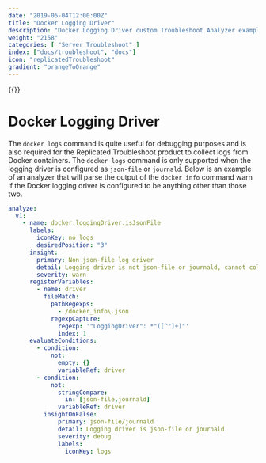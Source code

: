 ```yaml
---
date: "2019-06-04T12:00:00Z"
title: "Docker Logging Driver"
description: "Docker Logging Driver custom Troubleshoot Analyzer example"
weight: "2158"
categories: [ "Server Troubleshoot" ]
index: ["docs/troubleshoot", "docs"]
icon: "replicatedTroubleshoot"
gradient: "orangeToOrange"
---
```


{{<legacynotice>}}

# Docker Logging Driver

The `docker logs` command is quite useful for debugging purposes and is also required for the Replicated Troubleshoot product to collect logs from Docker containers. The `docker logs` command is only supported when the logging driver is configured as `json-file` or `journald`. Below is an example of an analyzer that will parse the output of the `docker info` command warn if the Docker logging driver is configured to be anything other than those two.

```yaml
analyze:
  v1:
    - name: docker.loggingDriver.isJsonFile
      labels:
        iconKey: no_logs
        desiredPosition: "3"
      insight:
        primary: Non json-file log driver
        detail: Logging driver is not json-file or journald, cannot collect container logs
        severity: warn
      registerVariables:
        - name: driver
          fileMatch:
            pathRegexps:
              - /docker_info\.json
            regexpCapture:
              regexp: '"LoggingDriver": *"([^"]+)"'
              index: 1
      evaluateConditions:
        - condition:
            not:
              empty: {}
              variableRef: driver
        - condition:
            not:
              stringCompare:
                in: [json-file,journald]
              variableRef: driver
          insightOnFalse:
              primary: json-file/journald
              detail: Logging driver is json-file or journald
              severity: debug
              labels:
                iconKey: logs
```
